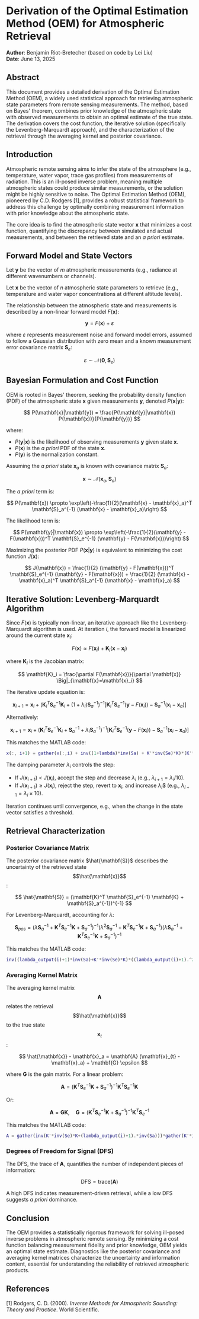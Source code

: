 # Derivation of the Optimal Estimation Method (OEM) for Atmospheric Retrieval

**Author**: Benjamin Riot-Bretecher (based on code by Lei Liu)  
**Date**: June 13, 2025

## Abstract

This document provides a detailed derivation of the Optimal Estimation Method (OEM), a widely used statistical approach for retrieving atmospheric state parameters from remote sensing measurements. The method, based on Bayes' theorem, combines prior knowledge of the atmospheric state with observed measurements to obtain an optimal estimate of the true state. The derivation covers the cost function, the iterative solution (specifically the Levenberg-Marquardt approach), and the characterization of the retrieval through the averaging kernel and posterior covariance.

## Introduction

Atmospheric remote sensing aims to infer the state of the atmosphere (e.g., temperature, water vapor, trace gas profiles) from measurements of radiation. This is an ill-posed inverse problem, meaning multiple atmospheric states could produce similar measurements, or the solution might be highly sensitive to noise. The Optimal Estimation Method (OEM), pioneered by C.D. Rodgers [1], provides a robust statistical framework to address this challenge by optimally combining measurement information with prior knowledge about the atmospheric state.

The core idea is to find the atmospheric state vector $\mathbf{x}$ that minimizes a cost function, quantifying the discrepancy between simulated and actual measurements, and between the retrieved state and an *a priori* estimate.

## Forward Model and State Vectors

Let $\mathbf{y}$ be the vector of $m$ atmospheric measurements (e.g., radiance at different wavenumbers or channels).

Let $\mathbf{x}$ be the vector of $n$ atmospheric state parameters to retrieve (e.g., temperature and water vapor concentrations at different altitude levels).

The relationship between the atmospheric state and measurements is described by a non-linear forward model $F(\mathbf{x})$:

$$
\mathbf{y} = F(\mathbf{x}) + \varepsilon
$$

where $\varepsilon$ represents measurement noise and forward model errors, assumed to follow a Gaussian distribution with zero mean and a known measurement error covariance matrix $\mathbf{S}_e$:

$$
\varepsilon \sim \mathcal{N}(\mathbf{0}, \mathbf{S}_e)
$$

## Bayesian Formulation and Cost Function

OEM is rooted in Bayes' theorem, seeking the probability density function (PDF) of the atmospheric state $\mathbf{x}$ given measurements $\mathbf{y}$, denoted $P(\mathbf{x}|\mathbf{y})$:

$$
P(\mathbf{x}|\mathbf{y}) = \frac{P(\mathbf{y}|\mathbf{x}) P(\mathbf{x})}{P(\mathbf{y})}
$$

where:
- $P(\mathbf{y}|\mathbf{x})$ is the likelihood of observing measurements $\mathbf{y}$ given state $\mathbf{x}$.
- $P(\mathbf{x})$ is the *a priori* PDF of the state $\mathbf{x}$.
- $P(\mathbf{y})$ is the normalization constant.

Assuming the *a priori* state $\mathbf{x}_a$ is known with covariance matrix $\mathbf{S}_a$:

$$
\mathbf{x} \sim \mathcal{N}(\mathbf{x}_a, \mathbf{S}_a)
$$

The *a priori* term is:

$$
P(\mathbf{x}) \propto \exp\left(-\frac{1}{2}(\mathbf{x} - \mathbf{x}_a)^T \mathbf{S}_a^{-1} (\mathbf{x} - \mathbf{x}_a)\right)
$$

The likelihood term is:

$$
P(\mathbf{y}|\mathbf{x}) \propto \exp\left(-\frac{1}{2}(\mathbf{y} - F(\mathbf{x}))^T \mathbf{S}_e^{-1} (\mathbf{y} - F(\mathbf{x}))\right)
$$

Maximizing the posterior PDF $P(\mathbf{x}|\mathbf{y})$ is equivalent to minimizing the cost function $J(\mathbf{x})$:

$$
J(\mathbf{x}) = \frac{1}{2} (\mathbf{y} - F(\mathbf{x}))^T \mathbf{S}_e^{-1} (\mathbf{y} - F(\mathbf{x})) + \frac{1}{2} (\mathbf{x} - \mathbf{x}_a)^T \mathbf{S}_a^{-1} (\mathbf{x} - \mathbf{x}_a)
$$

## Iterative Solution: Levenberg-Marquardt Algorithm

Since $F(\mathbf{x})$ is typically non-linear, an iterative approach like the Levenberg-Marquardt algorithm is used. At iteration $i$, the forward model is linearized around the current state $\mathbf{x}_i$:

$$
F(\mathbf{x}) \approx F(\mathbf{x}_i) + \mathbf{K}_i (\mathbf{x} - \mathbf{x}_i)
$$

where $\mathbf{K}_i$ is the Jacobian matrix:

$$
\mathbf{K}_i = \frac{\partial F(\mathbf{x})}{\partial \mathbf{x}} \Big|_{\mathbf{x}=\mathbf{x}_i}
$$

The iterative update equation is:

$$
\mathbf{x}_{i+1} = \mathbf{x}_i + (\mathbf{K}_i^T \mathbf{S}_e^{-1} \mathbf{K}_i + (1 + \lambda_i)\mathbf{S}_a^{-1})^{-1} \left[ \mathbf{K}_i^T \mathbf{S}_e^{-1} (\mathbf{y} - F(\mathbf{x}_i)) - \mathbf{S}_a^{-1} (\mathbf{x}_i - \mathbf{x}_a) \right]
$$

Alternatively:

$$
\mathbf{x}_{i+1} = \mathbf{x}_i + (\mathbf{K}_i^T \mathbf{S}_e^{-1} \mathbf{K}_i + \mathbf{S}_a^{-1} + \lambda_i \mathbf{S}_a^{-1})^{-1} \left[ \mathbf{K}_i^T \mathbf{S}_e^{-1} (\mathbf{y} - F(\mathbf{x}_i)) - \mathbf{S}_a^{-1} (\mathbf{x}_i - \mathbf{x}_a) \right]
$$

This matches the MATLAB code:

```matlab
x(:, i+1) = gather(x(:,i) + inv((1+lambda)*inv(Sa) + K'*inv(Se)*K)*(K'*inv(Se)*(measurement - F)-inv(Sa)*(x(:,i)-xa)));
```

The damping parameter $\lambda_i$ controls the step:
- If $J(\mathbf{x}_{i+1})$ < $J(\mathbf{x}_i)$, accept the step and decrease $\lambda_i$ (e.g., $\lambda_{i+1} = \lambda_i / 10$).
- If $J(\mathbf{x}_{i+1}) \ge J(\mathbf{x}_i)$, reject the step, revert to $\mathbf{x}_i$, and increase $\lambda_i$$ (e.g., $\lambda_{i+1} = \lambda_i \times 10$).

Iteration continues until convergence, e.g., when the change in the state vector satisfies a threshold.

## Retrieval Characterization

### Posterior Covariance Matrix

The posterior covariance matrix $\hat{\mathbf{S}}$ describes the uncertainty of the retrieved state $$\hat{\mathbf{x}}$$:

$$
\hat{\mathbf{S}} = (\mathbf{K}^T \mathbf{S}_e^{-1} \mathbf{K} + \mathbf{S}_a^{-1})^{-1}
$$

For Levenberg-Marquardt, accounting for $\lambda$:

$$
\mathbf{S}_{pos} = (\lambda \mathbf{S}_a^{-1} + \mathbf{K}^T \mathbf{S}_e^{-1} \mathbf{K} + \mathbf{S}_a^{-1})^{-1} (\lambda^2 \mathbf{S}_a^{-1} + \mathbf{K}^T \mathbf{S}_e^{-1} \mathbf{K} + \mathbf{S}_a^{-1}) (\lambda \mathbf{S}_a^{-1} + \mathbf{K}^T \mathbf{S}_e^{-1} \mathbf{K} + \mathbf{S}_a^{-1})^{-1}
$$

This matches the MATLAB code:

```matlab
inv((lambda_output(i)+1)*inv(Sa)+K'*inv(Se)*K)*((lambda_output(i)+1).^2*inv(Sa)+K'*inv(Se)*K)*inv((lambda_output(i)+1)*inv(Sa)+K'*inv(Se)*K);
```

### Averaging Kernel Matrix

The averaging kernel matrix $$\mathbf{A}$$ relates the retrieval $$\hat{\mathbf{x}}$$ to the true state $$\mathbf{x}_{t}$$:

$$
\hat{\mathbf{x}} - \mathbf{x}_a = \mathbf{A} (\mathbf{x}_{t} - \mathbf{x}_a) + \mathbf{G} \epsilon
$$

where $\mathbf{G}$ is the gain matrix. For a linear problem:

$$
\mathbf{A} = (\mathbf{K}^T \mathbf{S}_e^{-1} \mathbf{K} + \mathbf{S}_a^{-1})^{-1} \mathbf{K}^T \mathbf{S}_e^{-1} \mathbf{K}
$$

Or:

$$
\mathbf{A} = \mathbf{G K}, \quad \mathbf{G} = (\mathbf{K}^T \mathbf{S}_e^{-1} \mathbf{K} + \mathbf{S}_a^{-1})^{-1} \mathbf{K}^T \mathbf{S}_e^{-1}
$$

This matches the MATLAB code:

```matlab
A = gather(inv(K'*inv(Se)*K+(lambda_output(i)+1).*inv(Sa)))*gather(K'*inv(Se)*K);
```

### Degrees of Freedom for Signal (DFS)

The DFS, the trace of $\mathbf{A}$, quantifies the number of independent pieces of information:

$$
\text{DFS} = \text{trace}(\mathbf{A})
$$

A high DFS indicates measurement-driven retrieval, while a low DFS suggests *a priori* dominance.

## Conclusion

The OEM provides a statistically rigorous framework for solving ill-posed inverse problems in atmospheric remote sensing. By minimizing a cost function balancing measurement fidelity and prior knowledge, OEM yields an optimal state estimate. Diagnostics like the posterior covariance and averaging kernel matrices characterize the uncertainty and information content, essential for understanding the reliability of retrieved atmospheric products.

## References

[1] Rodgers, C. D. (2000). *Inverse Methods for Atmospheric Sounding: Theory and Practice*. World Scientific.
